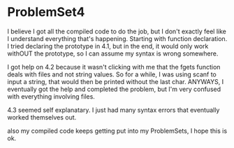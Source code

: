 # ProblemSet4

I believe I got all the compiled code to do the job, but I don't exactly feel like I understand everything that's happening.
Starting with function declaration. I tried declaring the prototype in 4.1, but in the end, it would only work withOUT the prototype, so I can assume my syntax is wrong somewhere.

I got help on 4.2 because it wasn't clicking with me that the fgets function deals with files and not string values. So for a while, I was using scanf to input a string, that would then be printed without the last char. ANYWAYS, I eventually got the help and completed the problem, but I'm very confused with everything involving files.

4.3 seemed self explanatary. I just had many syntax errors that eventually worked themselves out.

also my compiled code keeps getting put into my ProblemSets, I hope this is ok.
